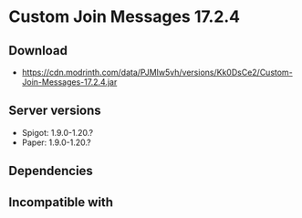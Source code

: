 # Custom Join Messages 17.2.4

## Download
- https://cdn.modrinth.com/data/PJMIw5vh/versions/Kk0DsCe2/Custom-Join-Messages-17.2.4.jar

## Server versions
- Spigot: 1.9.0-1.20.?
- Paper: 1.9.0-1.20.?

## Dependencies

## Incompatible with